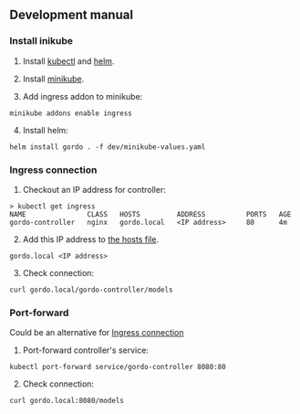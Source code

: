 ## Development manual

### Install inikube

1. Install [kubectl](https://kubernetes.io/docs/tasks/tools/#kubectl) and [helm](https://helm.sh/docs/intro/install/).
2. Install [minikube](https://minikube.sigs.k8s.io/docs/start/).

3. Add ingress addon to minikube:
```
minikube addons enable ingress
```
4. Install helm:
```
helm install gordo . -f dev/minikube-values.yaml
```
### Ingress connection

1. Checkout an IP address for controller:
```
> kubectl get ingress
NAME               CLASS   HOSTS         ADDRESS          PORTS   AGE
gordo-controller   nginx   gordo.local   <IP address>     80      4m
```
2. Add this IP address to [the hosts file](https://en.wikipedia.org/wiki/Hosts_(file)).
```
gordo.local <IP address>
```
3. Check connection:
```
curl gordo.local/gordo-controller/models
```
### Port-forward
Could be an alternative for [Ingress connection](#ingress-connection)

1. Port-forward controller's service:
```
kubectl port-forward service/gordo-controller 8080:80
```
2. Check connection:
```
curl gordo.local:8080/models
```

